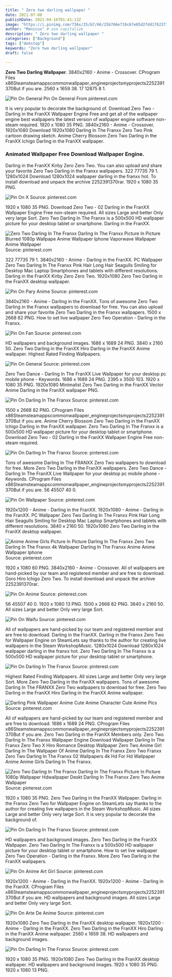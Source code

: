 ```yaml
---
title: " Zero two darling wallpaper "
date: 2021-07-08
publishDate: 2021-04-16T01:41:13Z
image: "https://i.pinimg.com/736x/25/b7/66/25b766e719c67e05d2fdd1762371422f.jpg"
author: "Manicus" # use capitalize
description: " Zero two darling wallpaper "
categories: ["Background"]
tags: ["dekstop"]
keywords: "Zero two darling wallpaper"
draft: false

---
```



**Zero Two Darling Wallpaper**. 3840x2160 - Anime - Crossover. CProgram Files x86Steamsteamappscommonwallpaper_engineprojectsmyprojects2252391370But if you are. 2560 x 1659 38. 17 12875 8 1.

![Pin On General](https://i.pinimg.com/originals/04/75/3f/04753f54e5114292496ca1c3a3744e07.jpg "Pin On General")
Pin On General From pinterest.com


It is very popular to decorate the background of. Download Zero Two - Darling in the FranXX Wallpaper Engine Free and get all of the wallpaper engine best wallpapers the latest version of wallpaper engine software non-steam required. 1920 x 1080 35 PNG. 3840x2160 - Anime - Crossover. 1920x1080 Download 1920x1080 Darling In The Franxx Zero Two Pink cartoon drawing sketch. Anime Cherry Blossom Zero Two Darling in the FranXX Ichigo Darling in the FranXX wallpaper.

### Animated Wallpaper Free Download Wallpaper Engine.

Darling in the FranXX Kirby Zero Zero Two. You can also upload and share your favorite Zero Two Darling in the Franxx wallpapers. 322 77735 79 1. 1280x1024 Download 1280x1024 wallpaper darling in the franxx hot. To install download and unpack the archive 2252391370rar. 1920 x 1080 35 PNG.


![Pin On X](https://i.pinimg.com/originals/61/a0/54/61a0549ab76c907b316755fa47f54aa9.jpg "Pin On X")
Source: pinterest.com

1920 x 1080 35 PNG. Download Zero Two - 02 Darling in the FranXX Wallpaper Engine Free non-steam required. All sizes Large and better Only very large Sort. Zero Two Darling In The Franxx is a 500x500 HD wallpaper picture for your desktop tablet or smartphone. Darling in the FranXX.

![Zero Two Darling In The Franxx Darling In The Franxx Picture In Picture Blurred 1080p Wallpape Anime Wallpaper Iphone Vaporwave Wallpaper Anime Wallpaper](https://i.pinimg.com/originals/8e/4b/45/8e4b4582241c74983aa94902e15af2d3.jpg "Zero Two Darling In The Franxx Darling In The Franxx Picture In Picture Blurred 1080p Wallpape Anime Wallpaper Iphone Vaporwave Wallpaper Anime Wallpaper")
Source: pinterest.com

322 77735 79 1. 3840x2160 - Anime - Darling in the FranXX. PC Wallpaper Zero Two Darling In The Franxx Pink Hair Long Hair Seagulls Smiling for Desktop Mac Laptop Smartphones and tablets with different resolutions. Darling in the FranXX Kirby Zero Zero Two. 1920x1080 Zero Two Darling in the FranXX desktop wallpaper.

![Pin On Pary Anime](https://i.pinimg.com/originals/6a/56/a8/6a56a87d68167654438cc43b7bd4497c.jpg "Pin On Pary Anime")
Source: pinterest.com

3840x2160 - Anime - Darling in the FranXX. Tons of awesome Zero Two Darling in the Franxx wallpapers to download for free. You can also upload and share your favorite Zero Two Darling in the Franxx wallpapers. 1500 x 2668 82 PNG. How to set live wallpaper Zero Two Operation - Darling in the Franxx.

![Pin On Fan](https://i.pinimg.com/originals/32/af/e4/32afe4fa04a6abb4458399c50a85ced9.jpg "Pin On Fan")
Source: pinterest.com

HD wallpapers and background images. 1686 x 1689 24 PNG. 3840 x 2160 50. Zero Two Darling in the FranXX Hiro Darling in the FranXX Anime wallpaper. Highest Rated Finding Wallpapers.

![Pin On General](https://i.pinimg.com/originals/04/75/3f/04753f54e5114292496ca1c3a3744e07.jpg "Pin On General")
Source: pinterest.com

Zero Two Dance - Darling In The FranXX Live Wallpaper for your desktop pc mobile phone - Keywords. 1686 x 1689 24 PNG. 2395 x 3500 103. 1920 x 1080 35 PNG. 1920x1080 Minimalist Zero Two Darling in the FranXX Vector Anime Darling in the FranXX wallpaper PNG.

![Pin On Darling In The Franxx](https://i.pinimg.com/originals/8b/6b/42/8b6b425319d61122601b5e4c20471b5c.png "Pin On Darling In The Franxx")
Source: pinterest.com

1500 x 2668 82 PNG. CProgram Files x86Steamsteamappscommonwallpaper_engineprojectsmyprojects2252391370But if you are. Anime Cherry Blossom Zero Two Darling in the FranXX Ichigo Darling in the FranXX wallpaper. Zero Two Darling In The Franxx is a 500x500 HD wallpaper picture for your desktop tablet or smartphone. Download Zero Two - 02 Darling in the FranXX Wallpaper Engine Free non-steam required.

![Pin On Darling In The Franxx](https://i.pinimg.com/564x/97/2b/83/972b831bb6c2d277ea9b9c14ae5ceb53.jpg "Pin On Darling In The Franxx")
Source: pinterest.com

Tons of awesome Darling In The FRANXX Zero Two wallpapers to download for free. More Zero Two Darling in the FranXX wallpapers. Zero Two Dance - Darling In The FranXX Live Wallpaper for your desktop pc mobile phone - Keywords. CProgram Files x86Steamsteamappscommonwallpaper_engineprojectsmyprojects2252391370But if you are. 56 45507 40 0.

![Pin On Wallpaper](https://i.pinimg.com/originals/8d/40/bb/8d40bb2805669085a7ac3c43f4f81766.jpg "Pin On Wallpaper")
Source: pinterest.com

1920x1200 - Anime - Darling in the FranXX. 1920x1080 - Anime - Darling in the FranXX. PC Wallpaper Zero Two Darling In The Franxx Pink Hair Long Hair Seagulls Smiling for Desktop Mac Laptop Smartphones and tablets with different resolutions. 3840 x 2160 50. 1920x1080 Zero Two Darling in the FranXX desktop wallpaper.

![Anime Anime Girls Picture In Picture Darling In The Franxx Zero Two Darling In The Franxx 4k Wallpaper Darling In The Franxx Anime Anime Wallpaper Iphone](https://i.pinimg.com/originals/b4/3b/43/b43b43c83fb46e8f2a52a4fddce3f954.jpg "Anime Anime Girls Picture In Picture Darling In The Franxx Zero Two Darling In The Franxx 4k Wallpaper Darling In The Franxx Anime Anime Wallpaper Iphone")
Source: pinterest.com

1920 x 1080 60 PNG. 3840x2160 - Anime - Crossover. All of wallpapers are hand-picked by our team and registered member and are free to download. Goro Hiro Ichigo Zero Two. To install download and unpack the archive 2252391370rar.

![Pin On Anime](https://i.pinimg.com/564x/ab/fb/4e/abfb4e92e8c40c1f7b598e4b835ce72d.jpg "Pin On Anime")
Source: pinterest.com

56 45507 40 0. 1920 x 1080 13 PNG. 1500 x 2668 82 PNG. 3840 x 2160 50. All sizes Large and better Only very large Sort.

![Pin On Waifu](https://i.pinimg.com/originals/14/81/1d/14811dd9eb2bf28dd425dd537f18e279.jpg "Pin On Waifu")
Source: pinterest.com

All of wallpapers are hand-picked by our team and registered member and are free to download. Darling in the FranXX. Darling in the Franxx Zero Two for Wallpaper Engine on SteamLets say thanks to the author for creating live wallpapers in the Steam WorkshopMusic. 1280x1024 Download 1280x1024 wallpaper darling in the franxx hot. Zero Two Darling In The Franxx is a 500x500 HD wallpaper picture for your desktop tablet or smartphone.

![Pin On Darling In The Franxx](https://i.pinimg.com/originals/20/d0/0d/20d00da6b43b832844b8aeb8835a69a3.png "Pin On Darling In The Franxx")
Source: pinterest.com

Highest Rated Finding Wallpapers. All sizes Large and better Only very large Sort. More Zero Two Darling in the FranXX wallpapers. Tons of awesome Darling In The FRANXX Zero Two wallpapers to download for free. Zero Two Darling in the FranXX Hiro Darling in the FranXX Anime wallpaper.

![Darling Pink Wallpaper Anime Cute Anime Character Cute Anime Pics](https://i.pinimg.com/originals/41/ca/e9/41cae934911ceabe32cf150d334e63e4.jpg "Darling Pink Wallpaper Anime Cute Anime Character Cute Anime Pics")
Source: pinterest.com

All of wallpapers are hand-picked by our team and registered member and are free to download. 1686 x 1689 24 PNG. CProgram Files x86Steamsteamappscommonwallpaper_engineprojectsmyprojects2252391370But if you are. Zero Two Darling in the FranXX Members only. Zero Two Darling In The Franxx Wallpaper Engine Download Wallpaper Darling In The Franxx Zero Two X Hiro Romance Desktop Wallpaper Zero Two Anime Girl Darling In The Wallpaper Of Anime Darling In The Franxx Zero Two Franxx Zero Two Darling In The Franxx 02 Wallpapers 4k Hd For Hd Wallpaper Anime Anime Girls Darling In The Franxx.

![Zero Two Darling In The Franxx Darling In The Franxx Picture In Picture 1080p Wallpaper Hdwallpaper Deskt Darling In The Franxx Zero Two Anime Wallpaper](https://i.pinimg.com/originals/38/fe/44/38fe449e34cb17f8d8e3b031141b0f01.jpg "Zero Two Darling In The Franxx Darling In The Franxx Picture In Picture 1080p Wallpaper Hdwallpaper Deskt Darling In The Franxx Zero Two Anime Wallpaper")
Source: pinterest.com

1920 x 1080 35 PNG. Zero Two Darling in the FranXX Wallpaper. Darling in the Franxx Zero Two for Wallpaper Engine on SteamLets say thanks to the author for creating live wallpapers in the Steam WorkshopMusic. All sizes Large and better Only very large Sort. It is very popular to decorate the background of.

![Pin On Darling In The Franxx](https://i.pinimg.com/originals/86/60/09/866009286ccab5998ce0cc21531f6470.jpg "Pin On Darling In The Franxx")
Source: pinterest.com

HD wallpapers and background images. Zero Two Darling in the FranXX Wallpaper. Zero Two Darling In The Franxx is a 500x500 HD wallpaper picture for your desktop tablet or smartphone. How to set live wallpaper Zero Two Operation - Darling in the Franxx. More Zero Two Darling in the FranXX wallpapers.

![Pin On Anime Art Girl](https://i.pinimg.com/736x/98/6b/79/986b79f05eacfa43368d55ec9ed6702d.jpg "Pin On Anime Art Girl")
Source: pinterest.com

1920x1200 - Anime - Darling in the FranXX. 1920x1200 - Anime - Darling in the FranXX. CProgram Files x86Steamsteamappscommonwallpaper_engineprojectsmyprojects2252391370But if you are. HD wallpapers and background images. All sizes Large and better Only very large Sort.

![Pin On Arte De Anime](https://i.pinimg.com/originals/db/e8/34/dbe834d917330b1da11b9b47381faaf7.jpg "Pin On Arte De Anime")
Source: pinterest.com

1920x1080 Zero Two Darling in the FranXX desktop wallpaper. 1920x1200 - Anime - Darling in the FranXX. Zero Two Darling in the FranXX Hiro Darling in the FranXX Anime wallpaper. 2560 x 1659 38. HD wallpapers and background images.

![Pin On Darling In The Franxx](https://i.pinimg.com/736x/25/b7/66/25b766e719c67e05d2fdd1762371422f.jpg "Pin On Darling In The Franxx")
Source: pinterest.com

1920 x 1080 35 PNG. 1920x1080 Zero Two Darling in the FranXX desktop wallpaper. HD wallpapers and background images. 1920 x 1080 35 PNG. 1920 x 1080 13 PNG.

